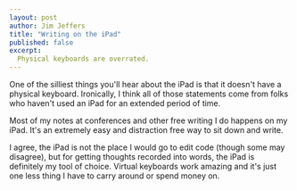 ```yaml
---
layout: post
author: Jim Jeffers
title: "Writing on the iPad"
published: false
excerpt:
  Physical keyboards are overrated.
---
```


One of the silliest things you'll hear about the iPad is that it doesn't have a physical keyboard. Ironically, I think all of those statements come from folks who haven't used an iPad for an extended period of time.

Most of my notes at conferences and other free writing I do happens on my iPad. It's an extremely easy and distraction free way to sit down and write.

I agree, the iPad is not the place I would go to edit code (though some may disagree), but for getting thoughts recorded into words, the iPad is definitely my tool of choice. Virtual keyboards work amazing and it's just one less thing I have to carry around or spend money on.